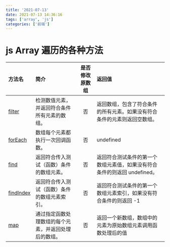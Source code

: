 ```yaml
---
title: '2021-07-13'
date: 2021-07-13 14:36:16
tags: ['array', 'js']
categories: ['前端']
---
```


# js Array 遍历的各种方法

| 方法名                                                         | 简介                                                 | 是否修改原数组 | 返回值                                                                   |
| :------------------------------------------------------------- | :--------------------------------------------------- | :------------: | :----------------------------------------------------------------------- |
| [filter](https://www.runoob.com/jsref/jsref-filter.html)       | 检测数值元素，并返回符合条件所有元素的数组。         |       否       | 返回数组，包含了符合条件的所有元素。如果没有符合条件的元素则返回空数组。 |
| [forEach](https://www.runoob.com/jsref/jsref-foreach.html)     | 数组每个元素都执行一次回调函数。                     |       否       | undefined                                                                |
| [find](https://www.runoob.com/jsref/jsref-find.html)           | 返回符合传入测试（函数）条件的数组元素。             |       否       | 返回符合测试条件的第一个数组元素值，如果没有符合条件的则返回 undefined。 |
| [findIndex](https://www.runoob.com/jsref/jsref-findindex.html) | 返回符合传入测试（函数）条件的数组元素索引。         |       否       | 返回符合测试条件的第一个数组元素索引，如果没有符合条件的则返回 -1        |
| [map](https://www.runoob.com/jsref/jsref-map.html)             | 通过指定函数处理数组的每个元素，并返回处理后的数组。 |       否       | 返回一个新数组，数组中的元素为原始数组元素调用函数处理后的值             |
